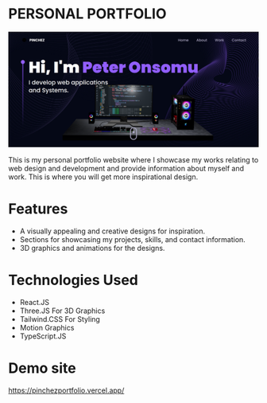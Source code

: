 # PERSONAL PORTFOLIO

![PERSONAL PORTFOLIO](./person-portfio.png)

This is my personal portfolio website where I showcase my works relating to web design and development and provide information about myself and work. This is where you will get more inspirational design.

# Features

- A visually appealing and creative designs for inspiration.
- Sections for showcasing my projects, skills, and contact information.
- 3D graphics and animations for the designs.

# Technologies Used

- React.JS
- Three.JS For 3D Graphics
- Tailwind.CSS For Styling
- Motion Graphics 
- TypeScript.JS

# Demo site
https://pinchezportfolio.vercel.app/
